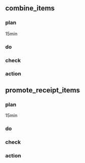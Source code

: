 ## combine_items
### plan

15min

### do


### check


### action



## promote_receipt_items
### plan

15min

### do



### check



### action
